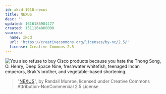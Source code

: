 ```yaml
---
id: xkcd.1918-nexus
title: NEXUS
desc: ''
updated: 1616186984477
created: 1511164800000
sources:
  name: xkcd
  url: 'https://creativecommons.org/licenses/by-nc/2.5/'
  license: Creative Commons 2.5
---
```

![You also refuse to buy Cisco products because you hate the Thong Song, O. Henry, Deep Space Nine, freshwater whitefish, teenaged Incan emperors, Brak's brother, and vegetable-based shortening.](https://imgs.xkcd.com/comics/nexus.png)
> "[NEXUS](https://xkcd.com/1918/)", by Randall Munroe, licensed under Creative Commons Attribution-NonCommercial 2.5 License
